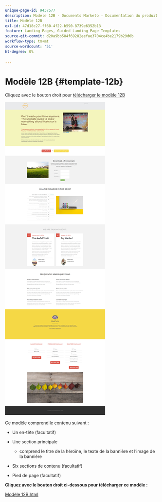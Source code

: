 ```yaml
---
unique-page-id: 9437577
description: Modèle 12B - Documents Marketo - Documentation du produit
title: Modèle 12B
exl-id: 47d18c27-ff60-4f22-b590-8739e6352b13
feature: Landing Pages, Guided Landing Page Templates
source-git-commit: d20a9bb584f69282eefae3704ce4be2179b29d0b
workflow-type: tm+mt
source-wordcount: '51'
ht-degree: 0%

---
```


# Modèle 12B {#template-12b}

Cliquez avec le bouton droit pour [télécharger le modèle 12B](https://experienceleague.adobe.com/landing/marketo/lp-templates/template-12b.html)

![](assets/image2015-8-4-14-3a32-3a21.png)

Ce modèle comprend le contenu suivant :

* Un en-tête (facultatif)
* Une section principale

   * comprend le titre de la héroïne, le texte de la bannière et l’image de la bannière

* Six sections de contenu (facultatif)
* Pied de page (facultatif)

**Cliquez avec le bouton droit ci-dessous pour télécharger ce modèle :**

[Modèle 12B.html](https://experienceleague.adobe.com/landing/marketo/lp-templates/template-12b.html)
